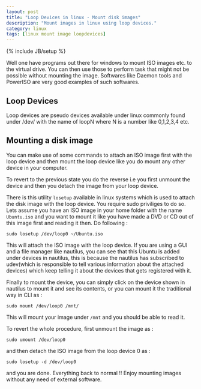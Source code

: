 ```yaml
---
layout: post
title: "Loop Devices in linux - Mount disk images"
description: "Mount images in linux using loop devices."
category: linux
tags: [linux mount image loopdevices]
---
```

{% include JB/setup %}

Well one have programs out there for windows to mount ISO images
etc. to the virtual drive. You can then use those to perform task that
might not be possible without mounting the image. Softwares like
Daemon tools and PowerISO are very good examples of such softwares. 

## Loop Devices
Loop devices are pseudo devices available under linux commonly found
under /dev/ with the name of loopN where N is a number like 0,1,2,3,4
etc.

## Mounting a disk image

You can make use of some commands to attach an ISO image first with
the loop device and then mount the loop device like you do mount any
other device in your computer. 

To revert to the previous state you do the reverse i.e you first
unmount the device and then you detach the image from your loop
device. 

There is this utility `losetup` available in linux systems which is
used to attach the disk image with the loop device. You require sudo
priviliges to do so. Lets assume you have an ISO image in your home
folder with the name `Ubuntu.iso` and you want to mount it like you
have made a DVD or CD out of this image first and reading it then. Do
following :

`sudo losetup /dev/loop0 ~/Ubuntu.iso`

This will attach the ISO image with the loop device. If you are using
a GUI and a file manager like nautilus, you can see that this Ubuntu
is added under devices in nautilus, this is because the nautilus has
subscribed to udev(which is responsible to tell various information
about the attached devices) which keep telling it about the devices
that gets registered with it. 

Finally to mount the device, you can simply click on the device shown
in nautilus to mount it and see its contents, or you can mount it the
traditional way in CLI as :

`sudo mount /dev/loop0 /mnt/`

This will mount your image under `/mnt` and you should be able to read
it.

To revert the whole procedure, first unmount the image as :

`sudo umount /dev/loop0`

and then detach the ISO image from the loop device 0 as :

`sudo losetup -d /dev/loop0`

and you are done. Everything back to normal !! Enjoy mounting images
without any need of external software.